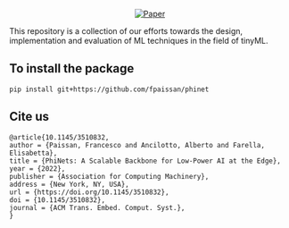 <div align="center">    
 
[![Paper](http://img.shields.io/badge/paper-arxiv.1001.2234-B31B1B.svg)](https://arxiv.org/abs/2110.00337)

</div>

This repository is a collection of our efforts towards the design, implementation and evaluation of ML techniques in the field of tinyML. 


## To install the package 

```setup
pip install git+https://github.com/fpaissan/phinet
```

## Cite us
```
@article{10.1145/3510832,
author = {Paissan, Francesco and Ancilotto, Alberto and Farella, Elisabetta},
title = {PhiNets: A Scalable Backbone for Low-Power AI at the Edge},
year = {2022},
publisher = {Association for Computing Machinery},
address = {New York, NY, USA},
url = {https://doi.org/10.1145/3510832},
doi = {10.1145/3510832},
journal = {ACM Trans. Embed. Comput. Syst.},
}
```
<!---

## Pre-trained Models

You can download pretrained models here:

- [My awesome model](https://drive.google.com/mymodel.pth) trained on ImageNet using parameters x,y,z. 

>📋  Give a link to where/how the pretrained models can be downloaded and how they were trained (if applicable).  Alternatively you can have an additional column in your results table with a link to the models.

## Results

Our model achieves the following performance on :

### [Image Classification on ImageNet](https://paperswithcode.com/sota/image-classification-on-imagenet)

| Model name         | Top 1 Accuracy  | Top 5 Accuracy |
| ------------------ |---------------- | -------------- |
| My awesome model   |     85%         |      95%       |

> Include a table of results from your paper, and link back to the leaderboard for clarity and context. If your main result is a figure, include that figure and link to the command or notebook to reproduce it. 

--->
